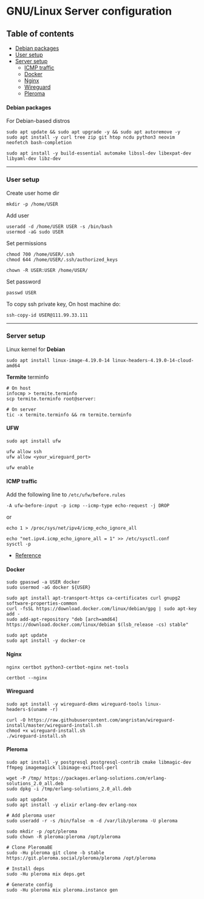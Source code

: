 # GNU/Linux Server configuration


## Table of contents
- [Debian packages](#debian-packages)
- [User setup](#user-setup)
- [Server setup](#server-setup)
  - [ICMP traffic](#icmp-traffic)
  - [Docker](#docker)
  - [Nginx](#nginx)
  - [Wireguard](#wireguard)
  - [Pleroma](#pleroma)

#### Debian packages

For Debian-based distros

```
sudo apt update && sudo apt upgrade -y && sudo apt autoremove -y
sudo apt install -y curl tree zip git htop ncdu python3 neovim neofetch bash-completion

sudo apt install -y build-essential automake libssl-dev libexpat-dev libyaml-dev libz-dev

```

---
### User setup

Create user home dir
```
mkdir -p /home/USER
```

Add user
```
useradd -d /home/USER USER -s /bin/bash
usermod -aG sudo USER
```

Set permissions
```
chmod 700 /home/USER/.ssh
chmod 644 /home/USER/.ssh/authorized_keys

chown -R USER:USER /home/USER/
```

Set password
```
passwd USER
```

To copy ssh private key,
On host machine do:
```
ssh-copy-id USER@111.99.33.111
```

---
### Server setup

Linux kernel for **Debian**
```
sudo apt install linux-image-4.19.0-14 linux-headers-4.19.0-14-cloud-amd64
```

**Termite** terminfo
```
# On host
infocmp > termite.terminfo
scp termite.terminfo root@server:

# On server
tic -x termite.terminfo && rm termite.terminfo
```

#### UFW

```
sudo apt install ufw

ufw allow ssh
ufw allow <your_wireguard_port>

ufw enable
```



#### ICMP traffic

Add the following line to `/etc/ufw/before.rules`
```
-A ufw-before-input -p icmp --icmp-type echo-request -j DROP
```

or

```
echo 1 > /proc/sys/net/ipv4/icmp_echo_ignore_all

echo "net.ipv4.icmp_echo_ignore_all = 1" >> /etc/sysctl.conf
sysctl -p
```

- [Reference](https://xakinfo.ru/os/kak-ubrat-opredelenie-tunnelja-dvustoronnij-ping-v-vpn/)

#### Docker
```
sudo gpasswd -a USER docker
sudo usermod -aG docker ${USER}

sudo apt install apt-transport-https ca-certificates curl gnupg2 software-properties-common
curl -fsSL https://download.docker.com/linux/debian/gpg | sudo apt-key add -
sudo add-apt-repository "deb [arch=amd64] https://download.docker.com/linux/debian $(lsb_release -cs) stable"

sudo apt update
sudo apt install -y docker-ce
```

#### Nginx

```
nginx certbot python3-certbot-nginx net-tools

certbot --nginx
```

#### Wireguard

```
sudo apt install -y wireguard-dkms wireguard-tools linux-headers-$(uname -r)

curl -O https://raw.githubusercontent.com/angristan/wireguard-install/master/wireguard-install.sh
chmod +x wireguard-install.sh
./wireguard-install.sh
```


#### Pleroma
```
sudo apt install -y postgresql postgresql-contrib cmake libmagic-dev ffmpeg imagemagick libimage-exiftool-perl

wget -P /tmp/ https://packages.erlang-solutions.com/erlang-solutions_2.0_all.deb
sudo dpkg -i /tmp/erlang-solutions_2.0_all.deb

sudo apt update
sudo apt install -y elixir erlang-dev erlang-nox

# Add pleroma user
sudo useradd -r -s /bin/false -m -d /var/lib/pleroma -U pleroma

sudo mkdir -p /opt/pleroma
sudo chown -R pleroma:pleroma /opt/pleroma

# Clone PleromaBE
sudo -Hu pleroma git clone -b stable https://git.pleroma.social/pleroma/pleroma /opt/pleroma

# Install deps
sudo -Hu pleroma mix deps.get

# Generate config
sudo -Hu pleroma mix pleroma.instance gen
```
